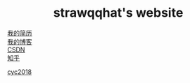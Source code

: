 # <center>strawqqhat's website
[我的简历](https://strawqqhat.github.io/cv)<br/>
[我的博客](https://strawqqhat.gitee.io/)<br/>
[CSDN](https://blog.csdn.net/strawqqhat)<br/>
[知乎](https://www.zhihu.com/people/strawqqhat/activities)<br/>
  
[cyc2018](https://cyc2018.github.io/CS-Notes)<br>
